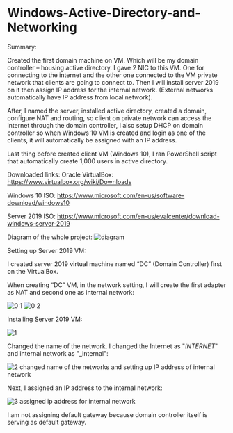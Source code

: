 # Windows-Active-Directory-and-Networking

Summary:  

Created the first domain machine on VM. Which will be my domain controller – housing active directory. I gave 2 NIC to this VM. One for connecting to the internet and the other one connected to the VM private network that clients are going to connect to. Then I will install server 2019 on it then assign IP address for the internal network. (External networks automatically have IP address from local network). 

After, I named the server, installed active directory, created a domain, configure NAT and routing, so client on private network can access the internet through the domain controller, I also setup DHCP on domain controller so when Windows 10 VM is created and login as one of the clients, it will automatically be assigned with an IP address. 

Last thing before created client VM (Windows 10), I ran PowerShell script that automatically create 1,000 users in active directory. 

Downloaded links:
Oracle VirtualBox: https://www.virtualbox.org/wiki/Downloads 

Windows 10 ISO: https://www.microsoft.com/en-us/software-download/windows10 

Server 2019 ISO: https://www.microsoft.com/en-us/evalcenter/download-windows-server-2019 

Diagram of the whole project:
![diagram](https://user-images.githubusercontent.com/121040101/223145428-ce58da72-0611-4a6b-b32a-9353e6886f19.PNG)

Setting up Server 2019 VM:

I created server 2019 virtual machine named “DC” (Domain Controller) first on the VirtualBox. 

When creating “DC” VM, in the network setting, I will create the first adapter as NAT and second one as internal network:

![0 1](https://user-images.githubusercontent.com/121040101/223146336-2cb0b20e-1fb9-4f96-9f6d-c38aa0e78678.png)
![0 2](https://user-images.githubusercontent.com/121040101/223146352-30aa1afa-93d3-4216-836d-5d60f520e2cb.png)

Installing Server 2019 VM:

![1](https://user-images.githubusercontent.com/121040101/223146770-299835bc-7453-454f-b68c-86e7ffda71eb.png)

Changed the name of the network. 
I changed the Internet as "_INTERNET_" and internal network as "_internal":

![2 changed name of the networks and setting up IP address of internal network](https://user-images.githubusercontent.com/121040101/223147412-71e7954f-40ac-4719-8bd0-8661d15e83d8.png)

Next, I assigned an IP address to the internal network:

![3 assigned ip address for internal network](https://user-images.githubusercontent.com/121040101/223147813-475ae18f-b36d-42c2-ba68-3b91ed13b5dc.png)

I am not assigning default gateway because domain controller itself is serving as default gateway. 

